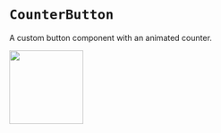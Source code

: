 # `CounterButton`

A custom button component with an animated counter.

<a href="https://ui-sketchbook.now.sh/?selectedKind=CounterButton">
  <img width="132" src="https://user-images.githubusercontent.com/2100222/56876526-078cbf00-6a16-11e9-86fa-4770e3e3a1af.png" />
</a>